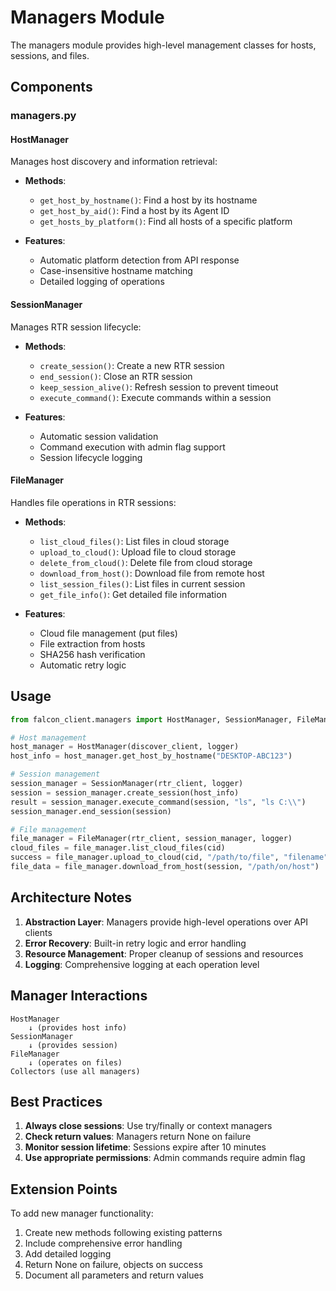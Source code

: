 # Managers Module

The managers module provides high-level management classes for hosts, sessions, and files.

## Components

### managers.py

#### HostManager
Manages host discovery and information retrieval:

- **Methods**:
  - `get_host_by_hostname()`: Find a host by its hostname
  - `get_host_by_aid()`: Find a host by its Agent ID
  - `get_hosts_by_platform()`: Find all hosts of a specific platform
  
- **Features**:
  - Automatic platform detection from API response
  - Case-insensitive hostname matching
  - Detailed logging of operations

#### SessionManager
Manages RTR session lifecycle:

- **Methods**:
  - `create_session()`: Create a new RTR session
  - `end_session()`: Close an RTR session
  - `keep_session_alive()`: Refresh session to prevent timeout
  - `execute_command()`: Execute commands within a session
  
- **Features**:
  - Automatic session validation
  - Command execution with admin flag support
  - Session lifecycle logging

#### FileManager
Handles file operations in RTR sessions:

- **Methods**:
  - `list_cloud_files()`: List files in cloud storage
  - `upload_to_cloud()`: Upload file to cloud storage
  - `delete_from_cloud()`: Delete file from cloud storage
  - `download_from_host()`: Download file from remote host
  - `list_session_files()`: List files in current session
  - `get_file_info()`: Get detailed file information
  
- **Features**:
  - Cloud file management (put files)
  - File extraction from hosts
  - SHA256 hash verification
  - Automatic retry logic

## Usage

```python
from falcon_client.managers import HostManager, SessionManager, FileManager

# Host management
host_manager = HostManager(discover_client, logger)
host_info = host_manager.get_host_by_hostname("DESKTOP-ABC123")

# Session management
session_manager = SessionManager(rtr_client, logger)
session = session_manager.create_session(host_info)
result = session_manager.execute_command(session, "ls", "ls C:\\")
session_manager.end_session(session)

# File management
file_manager = FileManager(rtr_client, session_manager, logger)
cloud_files = file_manager.list_cloud_files(cid)
success = file_manager.upload_to_cloud(cid, "/path/to/file", "filename")
file_data = file_manager.download_from_host(session, "/path/on/host")
```

## Architecture Notes

1. **Abstraction Layer**: Managers provide high-level operations over API clients
2. **Error Recovery**: Built-in retry logic and error handling
3. **Resource Management**: Proper cleanup of sessions and resources
4. **Logging**: Comprehensive logging at each operation level

## Manager Interactions

```
HostManager
    ↓ (provides host info)
SessionManager
    ↓ (provides session)
FileManager
    ↓ (operates on files)
Collectors (use all managers)
```

## Best Practices

1. **Always close sessions**: Use try/finally or context managers
2. **Check return values**: Managers return None on failure
3. **Monitor session lifetime**: Sessions expire after 10 minutes
4. **Use appropriate permissions**: Admin commands require admin flag

## Extension Points

To add new manager functionality:

1. Create new methods following existing patterns
2. Include comprehensive error handling
3. Add detailed logging
4. Return None on failure, objects on success
5. Document all parameters and return values